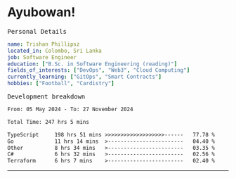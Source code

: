 # Ayubowan!

<samp>Personal Details</samp>

```yaml
name: Trishan Phillipsz
located_in: Colombo, Sri Lanka
job: Software Engineer
education: ["B.Sc. in Software Engineering (reading)"]
fields_of_interests: ["DevOps", "Web3", "Cloud Computing"]
currently_learning: ["GitOps", "Smart Contracts"]
hobbies: ["Football", "Cardistry"]
```

<samp>Development breakdown</samp>

<!--START_SECTION:waka-->

```txt
From: 05 May 2024 - To: 27 November 2024

Total Time: 247 hrs 5 mins

TypeScript     198 hrs 51 mins >>>>>>>>>>>>>>>>>>>------   77.78 %
Go             11 hrs 14 mins  >------------------------   04.40 %
Other          8 hrs 34 mins   >------------------------   03.35 %
C#             6 hrs 32 mins   >------------------------   02.56 %
Terraform      6 hrs 7 mins    >------------------------   02.40 %
```

<!--END_SECTION:waka-->

---
